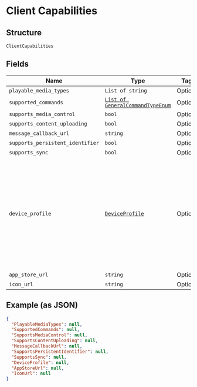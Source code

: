 
# Client Capabilities

## Structure

`ClientCapabilities`

## Fields

| Name | Type | Tags | Description |
|  --- | --- | --- | --- |
| `playable_media_types` | `List of string` | Optional | - |
| `supported_commands` | [`List of GeneralCommandTypeEnum`](../../doc/models/general-command-type-enum.md) | Optional | - |
| `supports_media_control` | `bool` | Optional | - |
| `supports_content_uploading` | `bool` | Optional | - |
| `message_callback_url` | `string` | Optional | - |
| `supports_persistent_identifier` | `bool` | Optional | - |
| `supports_sync` | `bool` | Optional | - |
| `device_profile` | [`DeviceProfile`](../../doc/models/device-profile.md) | Optional | A MediaBrowser.Model.Dlna.DeviceProfile represents a set of metadata which determines which content a certain device is able to play.<br><br /><br>Specifically, it defines the supported <see cref="P:MediaBrowser.Model.Dlna.DeviceProfile.ContainerProfiles">containers</see> and<br><see cref="P:MediaBrowser.Model.Dlna.DeviceProfile.CodecProfiles">codecs</see> (video and/or audio, including codec profiles and levels)<br>the device is able to direct play (without transcoding or remuxing),<br>as well as which <see cref="P:MediaBrowser.Model.Dlna.DeviceProfile.TranscodingProfiles">containers/codecs to transcode to</see> in case it isn't. |
| `app_store_url` | `string` | Optional | - |
| `icon_url` | `string` | Optional | - |

## Example (as JSON)

```json
{
  "PlayableMediaTypes": null,
  "SupportedCommands": null,
  "SupportsMediaControl": null,
  "SupportsContentUploading": null,
  "MessageCallbackUrl": null,
  "SupportsPersistentIdentifier": null,
  "SupportsSync": null,
  "DeviceProfile": null,
  "AppStoreUrl": null,
  "IconUrl": null
}
```

